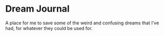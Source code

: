 # Dream Journal
A place for me to save some of the weird and confusing dreams that I've had, for whatever they could be used for.
